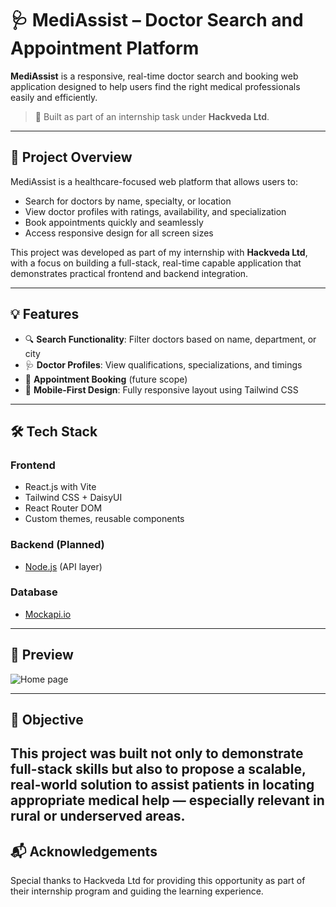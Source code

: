 # 🩺 MediAssist – Doctor Search and Appointment Platform

**MediAssist** is a responsive, real-time doctor search and booking web application designed to help users find the right medical professionals easily and efficiently.

> 🚀 Built as part of an internship task under **Hackveda Ltd**.

---

## 📌 Project Overview

MediAssist is a healthcare-focused web platform that allows users to:
- Search for doctors by name, specialty, or location
- View doctor profiles with ratings, availability, and specialization
- Book appointments quickly and seamlessly
- Access responsive design for all screen sizes

This project was developed as part of my internship with **Hackveda Ltd**, with a focus on building a full-stack, real-time capable application that demonstrates practical frontend and backend integration.

---

## 💡 Features

- 🔍 **Search Functionality**: Filter doctors based on name, department, or city
- 🩺 **Doctor Profiles**: View qualifications, specializations, and timings
- 📅 **Appointment Booking** (future scope)
- 📱 **Mobile-First Design**: Fully responsive layout using Tailwind CSS

---

## 🛠 Tech Stack

### **Frontend**
- React.js with Vite
- Tailwind CSS + DaisyUI
- React Router DOM
- Custom themes, reusable components

### **Backend (Planned)**
- [Node.js](https://nodejs.org ) (API layer)

### **Database**
- [Mockapi.io](https://mockapi.io/)

---
## 📸 Preview

![Home page](./image.png)

---
## 🎯 Objective

This project was built not only to demonstrate full-stack skills but also to propose a scalable, real-world solution to assist patients in locating appropriate medical help — especially relevant in rural or underserved areas.
---

## 📬 Acknowledgements

Special thanks to Hackveda Ltd for providing this opportunity as part of their internship program and guiding the learning experience.